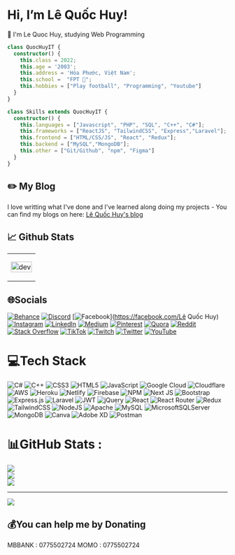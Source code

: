 # Hi, I’m Lê Quốc Huy! 
👨 I'm Le Quoc Huy, studying Web Programming

```typescript
class QuocHuyIT {
  constructor() {
    this.class = 2022;
    this.age = '2003';
    this.address = 'Hòa Phước, Việt Nam';
    this.school =  "FPT 🐘";
    this.hobbies = ["Play football", "Programming", "Youtube"]
  }
}

class Skills extends QuocHuyIT {
  constructor() {
    this.languages = ["Javascript", "PHP", "SQL", "C++", "C#"];
    this.frameworks = ["ReactJS", "TailwindCSS", "Express","Laravel"];
    this.frontend = ["HTML/CSS/JS", "React", "Redux"];
    this.backend = ["MySQL","MongoDB"];
    this.other = ["Git/Github", "npm", "Figma"]
  }
}
```

## ✏️ My Blog

I love writting what I've done and I've learned along doing my projects - You can find my blogs on here: <a href="https://mmo.adscode.dev"> Lê Quốc Huy's blog </a>


## 📈 Github Stats

<table style="width:100%;">
  <tr>
    <td>
      <p align="center"> 
        <img src="https://cdn.dribbble.com/users/1059583/screenshots/4171367/coding-freak.gif" alt="dev" width="100%"/>
      </p>
    </td>
  </tr>
</table>



## 🌐Socials
[![Behance](https://img.shields.io/badge/Behance-1769ff?logo=behance&logoColor=white)](https://behance.net/QuocHuyIT) [![Discord](https://img.shields.io/badge/Discord-%237289DA.svg?logo=discord&logoColor=white)](htttps://discord.gg/!) [![Facebook](https://img.shields.io/badge/Facebook-%231877F2.svg?logo=Facebook&logoColor=white)](https://facebook.com/Lê Quốc Huy) [![Instagram](https://img.shields.io/badge/Instagram-%23E4405F.svg?logo=Instagram&logoColor=white)](https://instagram.com/!) [![LinkedIn](https://img.shields.io/badge/LinkedIn-%230077B5.svg?logo=linkedin&logoColor=white)](https://linkedin.com/in/Q.huy03) [![Medium](https://img.shields.io/badge/Medium-12100E?logo=medium&logoColor=white)](https://medium.com/@!) [![Pinterest](https://img.shields.io/badge/Pinterest-%23E60023.svg?logo=Pinterest&logoColor=white)](https://pinterest.com/Q.huy03) [![Quora](https://img.shields.io/badge/Quora-%23B92B27.svg?logo=Quora&logoColor=white)](https://quora.com/profile/!) [![Reddit](https://img.shields.io/badge/Reddit-%23FF4500.svg?logo=Reddit&logoColor=white)](https://reddit.com/user/LEQUOCHUY) [![Stack Overflow](https://img.shields.io/badge/-Stackoverflow-FE7A16?logo=stack-overflow&logoColor=white)](https://stackoverflow.com/users/!) [![TikTok](https://img.shields.io/badge/TikTok-%23000000.svg?logo=TikTok&logoColor=white)](https://tiktok.com/@q.huy03) [![Twitch](https://img.shields.io/badge/Twitch-%239146FF.svg?logo=Twitch&logoColor=white)](https://twitch.tv/!) [![Twitter](https://img.shields.io/badge/Twitter-%231DA1F2.svg?logo=Twitter&logoColor=white)](https://twitter.com/q.huy03) [![YouTube](https://img.shields.io/badge/YouTube-%23FF0000.svg?logo=YouTube&logoColor=white)](https://youtube.com/c/!) 

# 💻Tech Stack
![C#](https://img.shields.io/badge/c%23-%23239120.svg?style=for-the-badge&logo=c-sharp&logoColor=white) ![C++](https://img.shields.io/badge/c++-%2300599C.svg?style=for-the-badge&logo=c%2B%2B&logoColor=white) ![CSS3](https://img.shields.io/badge/css3-%231572B6.svg?style=for-the-badge&logo=css3&logoColor=white) ![HTML5](https://img.shields.io/badge/html5-%23E34F26.svg?style=for-the-badge&logo=html5&logoColor=white) ![JavaScript](https://img.shields.io/badge/javascript-%23323330.svg?style=for-the-badge&logo=javascript&logoColor=%23F7DF1E) ![Google Cloud](https://img.shields.io/badge/Google%20Cloud-%234285F4.svg?style=for-the-badge&logo=google-cloud&logoColor=white) ![Cloudflare](https://img.shields.io/badge/Cloudflare-F38020?style=for-the-badge&logo=Cloudflare&logoColor=white) ![AWS](https://img.shields.io/badge/AWS-%23FF9900.svg?style=for-the-badge&logo=amazon-aws&logoColor=white) ![Heroku](https://img.shields.io/badge/heroku-%23430098.svg?style=for-the-badge&logo=heroku&logoColor=white) ![Netlify](https://img.shields.io/badge/netlify-%23000000.svg?style=for-the-badge&logo=netlify&logoColor=#00C7B7) ![Firebase](https://img.shields.io/badge/firebase-%23039BE5.svg?style=for-the-badge&logo=firebase) ![NPM](https://img.shields.io/badge/NPM-%23000000.svg?style=for-the-badge&logo=npm&logoColor=white) ![Next JS](https://img.shields.io/badge/Next-black?style=for-the-badge&logo=next.js&logoColor=white) ![Bootstrap](https://img.shields.io/badge/bootstrap-%23563D7C.svg?style=for-the-badge&logo=bootstrap&logoColor=white) ![Express.js](https://img.shields.io/badge/express.js-%23404d59.svg?style=for-the-badge&logo=express&logoColor=%2361DAFB) ![Laravel](https://img.shields.io/badge/laravel-%23FF2D20.svg?style=for-the-badge&logo=laravel&logoColor=white) ![JWT](https://img.shields.io/badge/JWT-black?style=for-the-badge&logo=JSON%20web%20tokens) ![jQuery](https://img.shields.io/badge/jquery-%230769AD.svg?style=for-the-badge&logo=jquery&logoColor=white) ![React](https://img.shields.io/badge/react-%2320232a.svg?style=for-the-badge&logo=react&logoColor=%2361DAFB) ![React Router](https://img.shields.io/badge/React_Router-CA4245?style=for-the-badge&logo=react-router&logoColor=white) ![Redux](https://img.shields.io/badge/redux-%23593d88.svg?style=for-the-badge&logo=redux&logoColor=white) ![TailwindCSS](https://img.shields.io/badge/tailwindcss-%2338B2AC.svg?style=for-the-badge&logo=tailwind-css&logoColor=white) ![NodeJS](https://img.shields.io/badge/node.js-6DA55F?style=for-the-badge&logo=node.js&logoColor=white) ![Apache](https://img.shields.io/badge/apache-%23D42029.svg?style=for-the-badge&logo=apache&logoColor=white) ![MySQL](https://img.shields.io/badge/mysql-%2300f.svg?style=for-the-badge&logo=mysql&logoColor=white) ![MicrosoftSQLServer](https://img.shields.io/badge/Microsoft%20SQL%20Sever-CC2927?style=for-the-badge&logo=microsoft%20sql%20server&logoColor=white) ![MongoDB](https://img.shields.io/badge/MongoDB-%234ea94b.svg?style=for-the-badge&logo=mongodb&logoColor=white) ![Canva](https://img.shields.io/badge/Canva-%2300C4CC.svg?style=for-the-badge&logo=Canva&logoColor=white) ![Adobe XD](https://img.shields.io/badge/Adobe%20XD-470137?style=for-the-badge&logo=Adobe%20XD&logoColor=#FF61F6) ![Postman](https://img.shields.io/badge/Postman-FF6C37?style=for-the-badge&logo=postman&logoColor=white)
# 📊GitHub Stats :
![](https://github-readme-stats.vercel.app/api?username=Quochuy03&theme=radical&hide_border=false&include_all_commits=false&count_private=false)<br/>
![](https://github-readme-streak-stats.herokuapp.com/?user=Quochuy03&theme=radical&hide_border=false)<br/>
![](https://github-readme-stats.vercel.app/api/top-langs/?username=Quochuy03&theme=radical&hide_border=false&include_all_commits=false&count_private=false&layout=compact)

---
[![](https://visitcount.itsvg.in/api?id=Quochuy03&icon=0&color=0)](https://visitcount.itsvg.in)

  ## 💰You can help me by Donating

  MBBANK : 0775502724
  MOMO : 0775502724
  

<!-- Q.HuyIT03 Thankiu -->

